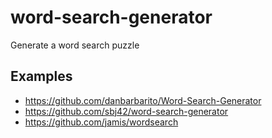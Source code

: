 # word-search-generator
Generate a word search puzzle

## Examples

* https://github.com/danbarbarito/Word-Search-Generator
* https://github.com/sbj42/word-search-generator
* https://github.com/jamis/wordsearch
